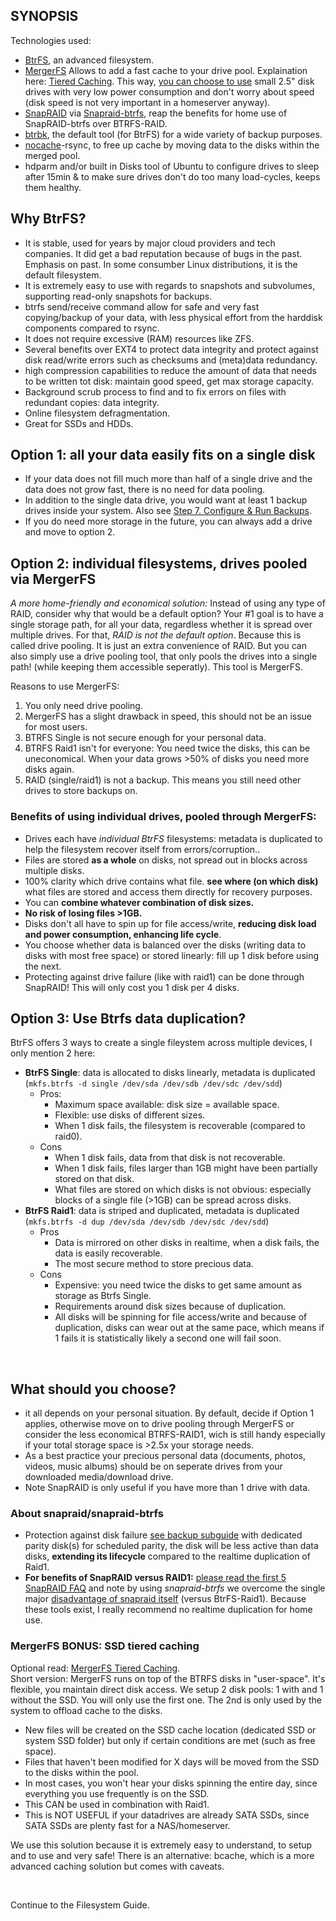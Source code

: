 ## SYNOPSIS
Technologies used: 
- [BtrFS](https://linuxhint.com/btrfs-filesystem-beginner-guide/), an advanced filesystem. 
- [MergerFS](https://github.com/trapexit/mergerfs#description) Allows to add a fast cache to your drive pool. Explaination here: [Tiered Caching](https://github.com/trapexit/mergerfs#tiered-caching). This way, [you can choose to use](https://github.com/zilexa/Homeserver/blob/master/Hardware%20recommendations.md) small 2.5" disk drives with very low power consumption and don't worry about speed (disk speed is not very important in a homeserver anyway).  
- [SnapRAID](http://www.snapraid.it/faq#whatisit) via [Snapraid-btrfs](https://github.com/automorphism88/snapraid-btrfs#faq), reap the benefits for home use of SnapRAID-btrfs over BTRFS-RAID.
- [btrbk](https://github.com/digint/btrbk), the default tool (for BtrFS) for a wide variety of backup purposes.
- [nocache](https://github.com/Feh/nocache#nocache---minimize-filesystem-caching-effects)-rsync, to free up cache by moving data to the disks within the merged pool.
- hdparm and/or built in Disks tool of Ubuntu to configure drives to sleep after 15min & to make sure drives don't do too many load-cycles, keeps them healthy. 

## Why BtrFS?
- It is stable, used for years by major cloud providers and tech companies. It did get a bad reputation because of bugs in the past. Emphasis on past. In some consumber Linux distributions, it is the default filesystem. 
- It is extremely easy to use with regards to snapshots and subvolumes, supporting read-only snapshots for backups. 
- btrfs send/receive command allow for safe and very fast copying/backup of your data, with less physical effort from the harddisk components compared to rsync. 
- It does not require excessive (RAM) resources like ZFS. 
- Several benefits over EXT4 to protect data integrity and protect against disk read/write errors such as checksums and (meta)data redundancy.
- high compression capabilities to reduce the amount of data that needs to be written tot disk: maintain good speed, get max storage capacity. 
- Background scrub process to find and to fix errors on files with redundant copies: data integrity.
- Online filesystem defragmentation.
- Great for SSDs and HDDs.</details>


## Option 1: all your data easily fits on a single disk
- If your data does not fill much more than half of a single drive and the data does not grow fast, there is no need for data pooling. 
- In addition to the single data drive, you would want at least 1 backup drives inside your system. Also see [Step 7. Configure & Run Backups](https://github.com/zilexa/Homeserver#step-7---configure--run-backups). 
- If you do need more storage in the future, you can always add a drive and move to option 2. 

## Option 2: individual filesystems, drives pooled via MergerFS
_A more home-friendly and economical solution:_
Instead of using any type of RAID, consider why that would be a default option? Your #1 goal is to have a single storage path, for all your data, regardless whether it is spread over multiple drives. For that, _RAID is not the default option_. Because this is called drive pooling. It is just an extra convenience of RAID. But you can also simply use a drive pooling tool, that only pools the drives into a single path! (while keeping them accessible seperatly). This tool is MergerFS. 

Reasons to use MergerFS:
1. You only need drive pooling.
2. MergerFS has a slight drawback in speed, this should not be an issue for most users. 
3. BTRFS Single is not secure enough for your personal data. 
4. BTRFS Raid1 isn't for everyone: You need twice the disks, this can be uneconomical. When your data grows >50% of disks you need more disks again. 
5. RAID (single/raid1) is not a backup. This means you still need other drives to store backups on. 

### Benefits of using individual drives, pooled through MergerFS:
- Drives each have _individual BtrFS_ filesystems: metadata is duplicated to help the filesystem recover itself from errors/corruption.. 
- Files are stored **as a whole** on disks, not spread out in blocks across multiple disks.
- 100% clarity which drive contains what file.  **see where (on which disk)** what files are stored and access them directly for recovery purposes.
- You can **combine whatever combination of disk sizes.**
- **No risk of losing files >1GB.**
- Disks don't all have to spin up for file access/write, **reducing disk load and power consumption, enhancing life cycle**.
- You choose whether data is balanced over the disks (writing data to disks with most free space) or stored linearly: fill up 1 disk before using the next. 
- Protecting against drive failure (like with raid1) can be done through SnapRAID! This will only cost you 1 disk per 4 disks. 

## Option 3: Use Btrfs data duplication?
BtrFS offers 3 ways to create a single fileystem across multiple devices, I only mention 2 here: 
- **BtrFS Single**: data is allocated to disks linearly, metadata is duplicated (`mkfs.btrfs -d single /dev/sda /dev/sdb /dev/sdc /dev/sdd`)
  - Pros: 
    - Maximum space available: disk size = available space.
    - Flexible: use disks of different sizes.
    - When 1 disk fails, the filesystem is recoverable (compared to raid0). 
  - Cons
    - When 1 disk fails, data from that disk is not recoverable.
    - When 1 disk fails, files larger than 1GB might have been partially stored on that disk. 
    - What files are stored on which disks is not obvious: especially blocks of a single file (>1GB) can be spread across disks. 
- **BtrFS Raid1**: data is striped and duplicated, metadata is duplicated (`mkfs.btrfs -d dup /dev/sda /dev/sdb /dev/sdc /dev/sdd`)
  - Pros
    - Data is mirrored on other disks in realtime, when a disk fails, the data is easily recoverable. 
    - The most secure method to store precious data. 
  - Cons
    - Expensive: you need twice the disks to get same amount as storage as Btrfs Single. 
    - Requirements around disk sizes because of duplication. 
    - All disks will be spinning for file access/write and because of duplication, disks can wear out at the same pace, which means if 1 fails it is statistically likely a second one will fail soon. 

&nbsp;

## What should you choose? 
- it all depends on your personal situation. By default, decide if Option 1 applies, otherwise move on to drive pooling through MergerFS or consider the less economical BTRFS-RAID1, wich is still handy especially if your total storage space is >2.5x your storage needs. 
- As a best practice your precious personal data (documents, photos, videos, music albums) should be on seperate drives from your downloaded media/download drive. 
- Note SnapRAID is only useful if you have more than 1 drive with data. 

### About snapraid/snapraid-btrfs
- Protection against disk failure [see backup subguide](https://github.com/zilexa/Homeserver/tree/master/maintenance) with dedicated parity disk(s) for scheduled parity, the disk will be less active than data disks, **extending its lifecycle** compared to the realtime duplication of Raid1.
- **For benefits of SnapRAID versus RAID1:** [please read the first 5 SnapRAID FAQ](https://www.snapraid.it/faq#whatisit) and note by using _snapraid-btrfs_ we overcome the single major [disadvantage of snapraid itself](https://github.com/automorphism88/snapraid-btrfs#q-why-use-snapraid-btrfs) (versus BtrFS-Raid1). Because these tools exist, I really recommend no realtime duplication for home use. 

### MergerFS BONUS: SSD tiered caching
Optional read: [MergerFS Tiered Caching](https://github.com/trapexit/mergerfs#tiered-caching).  
Short version: 
MergerFS runs on top of the BTRFS disks in "user-space". It's flexible, you maintain direct disk access. We setup 2 disk pools: 1 with and 1 without the SSD. You will only use the first one. The 2nd is only used by the system to offload cache to the disks. 
- New files will be created on the SSD cache location (dedicated SSD or system SSD folder) but only if certain conditions are met (such as free space). 
- Files that haven't been modified for X days will be moved from the SSD to the disks within the pool. 
- In most cases, you won't hear your disks spinning the entire day, since everything you use frequently is on the SSD. 
- This CAN be used in combination with Raid1. 
- This is NOT USEFUL if your datadrives are already SATA SSDs, since SATA SSDs are plenty fast for a NAS/homeserver. 

We use this solution because it is extremely easy to understand, to setup and to use and very safe! There is an alternative: bcache, which is a more advanced caching solution but comes with caveats. 

&nbsp;

Continue to the Filesystem Guide. 
